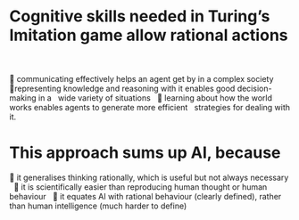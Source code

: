 # Cognitive skills needed in Turing’s Imitation game allow rational actions  

🔷 communicating effectively helps an agent get by in a complex society  
🔷representing knowledge and reasoning with it enables good decision-making in a  
wide variety of situations  
🔹 learning about how the world works enables agents to generate more efficient  
strategies for dealing with it.
# This approach sums up AI, because
🔹 it generalises thinking rationally, which is useful but not always necessary  
🔹 it is scientifically easier than reproducing human thought or human behaviour  
🔹 it equates AI with rational behaviour (clearly defined), rather than human intelligence (much harder to define)